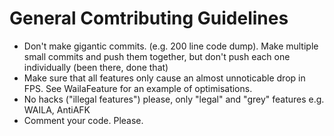 # General Comtributing Guidelines

- Don't make gigantic commits. (e.g. 200 line code dump). Make multiple small commits and push them together, but don't push each one individually (been there, done that)
- Make sure that all features only cause an almost unnoticable drop in FPS. See WailaFeature for an example of optimisations.
- No hacks ("illegal features") please, only "legal" and "grey" features e.g. WAILA, AntiAFK
- Comment your code. Please.
